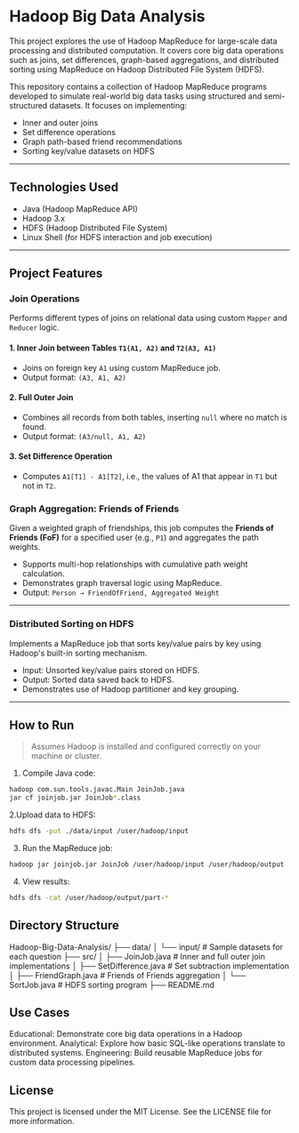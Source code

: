 # Hadoop Big Data Analysis

This project explores the use of Hadoop MapReduce for large-scale data processing and distributed computation. It covers core big data operations such as joins, set differences, graph-based aggregations, and distributed sorting using MapReduce on Hadoop Distributed File System (HDFS).


This repository contains a collection of Hadoop MapReduce programs developed to simulate real-world big data tasks using structured and semi-structured datasets. It focuses on implementing:

- Inner and outer joins  
- Set difference operations  
- Graph path-based friend recommendations  
- Sorting key/value datasets on HDFS  

---

## Technologies Used

- Java (Hadoop MapReduce API)  
- Hadoop 3.x  
- HDFS (Hadoop Distributed File System)  
- Linux Shell (for HDFS interaction and job execution)  

---

##  Project Features

### Join Operations

Performs different types of joins on relational data using custom `Mapper` and `Reducer` logic.

#### 1. Inner Join between Tables `T1(A1, A2)` and `T2(A3, A1)`
- Joins on foreign key `A1` using custom MapReduce job.  
- Output format: `(A3, A1, A2)`  


#### 2. Full Outer Join
- Combines all records from both tables, inserting `null` where no match is found.  
- Output format: `(A3/null, A1, A2)`  

#### 3. Set Difference Operation
- Computes `A1[T1] - A1[T2]`, i.e., the values of A1 that appear in `T1` but not in `T2`.  

### Graph Aggregation: Friends of Friends

Given a weighted graph of friendships, this job computes the **Friends of Friends (FoF)** for a specified user (e.g., `P1`) and aggregates the path weights.

- Supports multi-hop relationships with cumulative path weight calculation.  
- Demonstrates graph traversal logic using MapReduce. 
- Output: `Person → FriendOfFriend, Aggregated Weight`

---

### Distributed Sorting on HDFS

Implements a MapReduce job that sorts key/value pairs by key using Hadoop's built-in sorting mechanism.

- Input: Unsorted key/value pairs stored on HDFS.  
- Output: Sorted data saved back to HDFS.  
- Demonstrates use of Hadoop partitioner and key grouping.

---

## How to Run

> Assumes Hadoop is installed and configured correctly on your machine or cluster.

1. Compile Java code:
 ```bash
 hadoop com.sun.tools.javac.Main JoinJob.java
 jar cf joinjob.jar JoinJob*.class
 ```

2.Upload data to HDFS:
 ```bash
hdfs dfs -put ./data/input /user/hadoop/input
```

3. Run the MapReduce job:
```bash
hadoop jar joinjob.jar JoinJob /user/hadoop/input /user/hadoop/output
```
4. View results:
```bash
hdfs dfs -cat /user/hadoop/output/part-*
```
## Directory Structure
Hadoop-Big-Data-Analysis/
├── data/
│   └── input/               # Sample datasets for each question
├── src/
│   ├── JoinJob.java         # Inner and full outer join implementations
│   ├── SetDifference.java   # Set subtraction implementation
│   ├── FriendGraph.java     # Friends of Friends aggregation
│   └── SortJob.java         # HDFS sorting program
├── README.md

## Use Cases

Educational: Demonstrate core big data operations in a Hadoop environment.
Analytical: Explore how basic SQL-like operations translate to distributed systems.
Engineering: Build reusable MapReduce jobs for custom data processing pipelines.

## License
This project is licensed under the MIT License. See the LICENSE file for more information.



